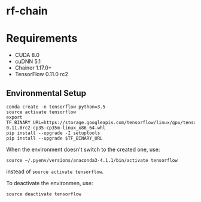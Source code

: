 rf-chain
========

# Requirements

- CUDA 8.0
- cuDNN 5.1
- Chainer 1.17.0+
- TensorFlow 0.11.0 rc2

## Environmental Setup

```
conda create -n tensorflow python=3.5
source activate tensorflow
export TF_BINARY_URL=https://storage.googleapis.com/tensorflow/linux/gpu/tensorflow-0.11.0rc2-cp35-cp35m-linux_x86_64.whl
pip install --upgrade -I setuptools
pip install --upgrade $TF_BINARY_URL
```

When the environment doesn't switch to the created one, use:

```
source ~/.pyenv/versions/anaconda3-4.1.1/bin/activate tensorflow
```

instead of `source activate tensorflow`.

To deactivate the environmen, use:

```
source deactivate tensorflow
```

##
